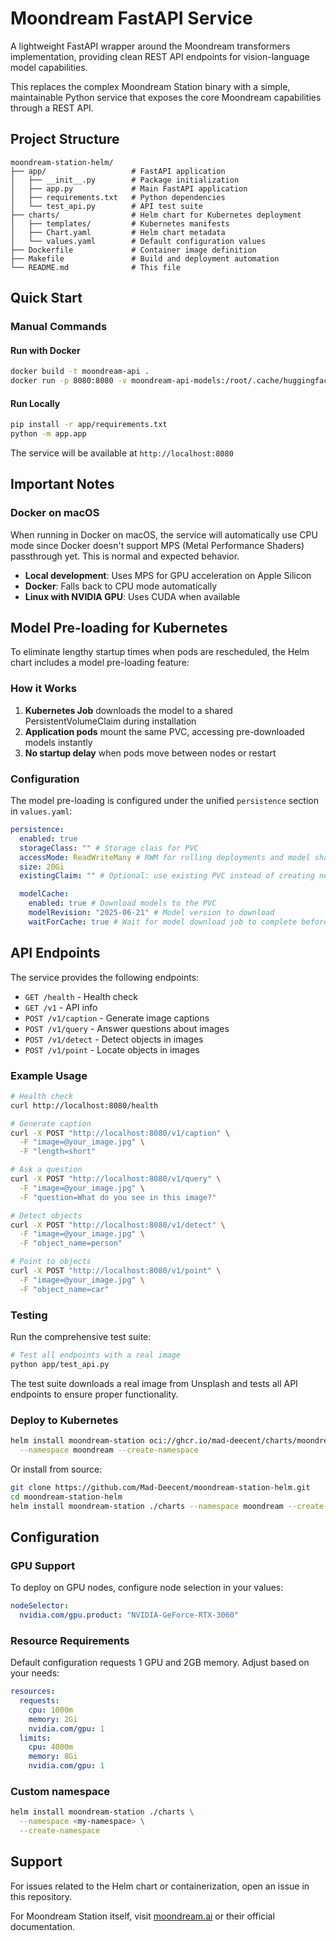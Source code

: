# Moondream FastAPI Service

A lightweight FastAPI wrapper around the Moondream transformers implementation, providing clean REST API endpoints for vision-language model capabilities.

This replaces the complex Moondream Station binary with a simple, maintainable Python service that exposes the core Moondream capabilities through a REST API.

## Project Structure

```
moondream-station-helm/
├── app/                   # FastAPI application
│   ├── __init__.py        # Package initialization
│   ├── app.py             # Main FastAPI application
│   ├── requirements.txt   # Python dependencies
│   └── test_api.py        # API test suite
├── charts/                # Helm chart for Kubernetes deployment
│   ├── templates/         # Kubernetes manifests
│   ├── Chart.yaml         # Helm chart metadata
│   └── values.yaml        # Default configuration values
├── Dockerfile             # Container image definition
├── Makefile               # Build and deployment automation
└── README.md              # This file
```

## Quick Start

### Manual Commands

#### Run with Docker

```bash
docker build -t moondream-api .
docker run -p 8080:8080 -v moondream-api-models:/root/.cache/huggingface moondream-api
```

#### Run Locally

```bash
pip install -r app/requirements.txt
python -m app.app
```

The service will be available at `http://localhost:8080`

## Important Notes

### Docker on macOS

When running in Docker on macOS, the service will automatically use CPU mode since Docker doesn't support MPS (Metal Performance Shaders) passthrough yet. This is normal and expected behavior.

- **Local development**: Uses MPS for GPU acceleration on Apple Silicon
- **Docker**: Falls back to CPU mode automatically
- **Linux with NVIDIA GPU**: Uses CUDA when available

## Model Pre-loading for Kubernetes

To eliminate lengthy startup times when pods are rescheduled, the Helm chart includes a model pre-loading feature:

### How it Works

1. **Kubernetes Job** downloads the model to a shared PersistentVolumeClaim during installation
2. **Application pods** mount the same PVC, accessing pre-downloaded models instantly
3. **No startup delay** when pods move between nodes or restart

### Configuration

The model pre-loading is configured under the unified `persistence` section in `values.yaml`:

```yaml
persistence:
  enabled: true
  storageClass: "" # Storage class for PVC
  accessMode: ReadWriteMany # RWM for rolling deployments and model sharing
  size: 20Gi
  existingClaim: "" # Optional: use existing PVC instead of creating new one

  modelCache:
    enabled: true # Download models to the PVC
    modelRevision: "2025-06-21" # Model version to download
    waitForCache: true # Wait for model download job to complete before starting pods
```

## API Endpoints

The service provides the following endpoints:

- `GET /health` - Health check
- `GET /v1` - API info
- `POST /v1/caption` - Generate image captions
- `POST /v1/query` - Answer questions about images
- `POST /v1/detect` - Detect objects in images
- `POST /v1/point` - Locate objects in images

### Example Usage

```bash
# Health check
curl http://localhost:8080/health

# Generate caption
curl -X POST "http://localhost:8080/v1/caption" \
  -F "image=@your_image.jpg" \
  -F "length=short"

# Ask a question
curl -X POST "http://localhost:8080/v1/query" \
  -F "image=@your_image.jpg" \
  -F "question=What do you see in this image?"

# Detect objects
curl -X POST "http://localhost:8080/v1/detect" \
  -F "image=@your_image.jpg" \
  -F "object_name=person"

# Point to objects
curl -X POST "http://localhost:8080/v1/point" \
  -F "image=@your_image.jpg" \
  -F "object_name=car"
```

### Testing

Run the comprehensive test suite:

```bash
# Test all endpoints with a real image
python app/test_api.py
```

The test suite downloads a real image from Unsplash and tests all API endpoints to ensure proper functionality.

### Deploy to Kubernetes

```bash
helm install moondream-station oci://ghcr.io/mad-deecent/charts/moondream-station \
  --namespace moondream --create-namespace
```

Or install from source:

```bash
git clone https://github.com/Mad-Deecent/moondream-station-helm.git
cd moondream-station-helm
helm install moondream-station ./charts --namespace moondream --create-namespace
```

## Configuration

### GPU Support

To deploy on GPU nodes, configure node selection in your values:

```yaml
nodeSelector:
  nvidia.com/gpu.product: "NVIDIA-GeForce-RTX-3060"
```

### Resource Requirements

Default configuration requests 1 GPU and 2GB memory. Adjust based on your needs:

```yaml
resources:
  requests:
    cpu: 1000m
    memory: 2Gi
    nvidia.com/gpu: 1
  limits:
    cpu: 4000m
    memory: 8Gi
    nvidia.com/gpu: 1
```

### Custom namespace

```bash
helm install moondream-station ./charts \
  --namespace <my-namespace> \
  --create-namespace
```

## Support

For issues related to the Helm chart or containerization, open an issue in this repository.

For Moondream Station itself, visit [moondream.ai](https://moondream.ai) or their official documentation.
